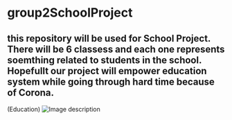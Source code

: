 # group2SchoolProject
## this repository will be used for School Project. There will be 6 classess and each one represents soemthing related to students in the school. Hopefullt our project will empower education system while going through hard time because of Corona. 

(Education)
![Image description](https://www.google.com/search?q=education+is+the+power&rlz=1C1CHBF_enUS889US889&sxsrf=ALeKk00N8oXPjkOSEFP2HbKdE8ULJJ5yoA:1585097053854&tbm=isch&source=iu&ictx=1&fir=Q_5yipoD7QdHcM%253A%252CTFrjUCxZFNuWiM%252C_&vet=1&usg=AI4_-kT1tDOJ3l_07zWX2GrGzl9cFWOiVQ&sa=X&ved=2ahUKEwirh9HWsrToAhVKHM0KHXIlBisQ_h0wAHoECAcQBA#imgrc=_YQU1pvwNghFqM)
